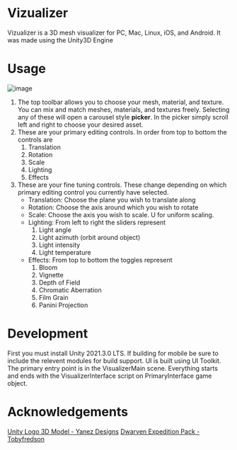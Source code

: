 # Vizualizer
Vizualizer is a 3D mesh visualizer for PC, Mac, Linux, iOS, and Android. It was made using the Unity3D Engine

# Usage
![image](https://user-images.githubusercontent.com/7050512/180479486-490ae5d5-3985-4c07-9fc7-9fa056ce6de3.png)

1. The top toolbar allows you to choose your mesh, material, and texture. You can mix and match meshes, materials, and textures freely. Selecting any of these will open a carousel style **picker**. In the picker simply scroll left and right to choose your desired asset.
2. These are your primary editing controls. In order from top to bottom the controls are
    1. Translation
    2. Rotation
    3. Scale
    4. Lighting
    5. Effects
3. These are your fine tuning controls. These change depending on which primary editing control you currently have selected.
    - Translation: Choose the plane you wish to translate along
    - Rotation: Choose the axis around which you wish to rotate
    - Scale: Choose the axis you wish to scale. U for uniform scaling.
    - Lighting: From left to right the sliders represent
        1. Light angle
        2. Light azimuth (orbit around object)
        3. Light intensity
        4. Light temperature
    - Effects: From top to bottom the toggles represent
        1. Bloom
        2. Vignette
        3. Depth of Field
        4. Chromatic Aberration
        5. Film Grain
        6. Panini Projection

# Development
First you must install Unity 2021.3.0 LTS. If building for mobile be sure to include the relevent modules for build support. UI is built using UI Toolkit. The primary entry point is in the VisualizerMain scene. Everything starts and ends with the VisualizerInterface script on PrimaryInterface game object.

# Acknowledgements

[Unity Logo 3D Model - Yanez Designs](https://sketchfab.com/3d-models/unity-logo-a9299dd053cb46a0b2dfcffd378f1088)
[Dwarven Expedition Pack - Tobyfredson](https://assetstore.unity.com/packages/3d/environments/dungeons/dwarven-expedition-pack-154571)
